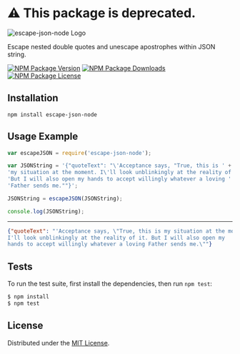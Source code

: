 # ⚠️ This package is deprecated.

![escape-json-node Logo][logo]

Escape nested double quotes and unescape apostrophes within JSON string.

[![NPM Package Version][npm-package-version-badge]][npm-package-url]
[![NPM Package Downloads][npm-package-downloads-badge]][npm-package-url]
[![NPM Package License][npm-package-license-badge]][npm-package-license-url]

## Installation

```shell
npm install escape-json-node
```

## Usage Example

```javascript
var escapeJSON = require('escape-json-node');

var JSONString = '{"quoteText": "\'Acceptance says, "True, this is ' +
'my situation at the moment. I\'ll look unblinkingly at the reality of it. ' +
'But I will also open my hands to accept willingly whatever a loving ' +
'Father sends me.""}';

JSONString = escapeJSON(JSONString);

console.log(JSONString);
```

***

```json
{"quoteText": "'Acceptance says, \"True, this is my situation at the moment.
I'll look unblinkingly at the reality of it. But I will also open my
hands to accept willingly whatever a loving Father sends me.\""}
```

## Tests

To run the test suite, first install the dependencies, then run `npm test`:

```bash
$ npm install
$ npm test
```

## License

Distributed under the [MIT License](http://opensource.org/licenses/MIT).

[logo]: https://cldup.com/EwVD6pZerW.png
[npm-package-url]: https://npmjs.org/package/escape-json-node
[npm-package-version-badge]: https://img.shields.io/npm/v/escape-json-node.svg?style=flat-square
[npm-package-license-badge]: https://img.shields.io/npm/l/escape-json-node.svg?style=flat-square
[npm-package-license-url]: http://opensource.org/licenses/MIT
[npm-package-downloads-badge]: https://img.shields.io/npm/dm/escape-json-node.svg?style=flat-square

